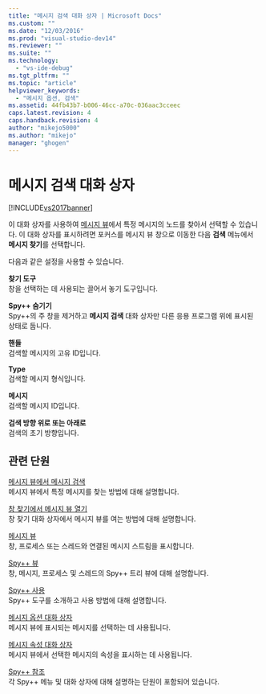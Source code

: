```yaml
---
title: "메시지 검색 대화 상자 | Microsoft Docs"
ms.custom: ""
ms.date: "12/03/2016"
ms.prod: "visual-studio-dev14"
ms.reviewer: ""
ms.suite: ""
ms.technology: 
  - "vs-ide-debug"
ms.tgt_pltfrm: ""
ms.topic: "article"
helpviewer_keywords: 
  - "메시지 옵션, 검색"
ms.assetid: 44fb43b7-b006-46cc-a70c-036aac3cceec
caps.latest.revision: 4
caps.handback.revision: 4
author: "mikejo5000"
ms.author: "mikejo"
manager: "ghogen"
---
```

# 메시지 검색 대화 상자
[!INCLUDE[vs2017banner](../code-quality/includes/vs2017banner.md)]

이 대화 상자를 사용하여 [메시지 뷰](../debugger/messages-view.md)에서 특정 메시지의 노드를 찾아서 선택할 수 있습니다.  이 대화 상자를 표시하려면 포커스를 메시지 뷰 창으로 이동한 다음  **검색** 메뉴에서 **메시지 찾기**를 선택합니다.  
  
 다음과 같은 설정을 사용할 수 있습니다.  
  
 **찾기 도구**  
 창을 선택하는 데 사용되는 끌어서 놓기 도구입니다.  
  
 **Spy\+\+ 숨기기**  
 Spy\+\+의 주 창을 제거하고 **메시지 검색** 대화 상자만 다른 응용 프로그램 위에 표시된 상태로 둡니다.  
  
 **핸들**  
 검색할 메시지의 고유 ID입니다.  
  
 **Type**  
 검색할 메시지 형식입니다.  
  
 **메시지**  
 검색할 메시지 ID입니다.  
  
 **검색 방향 위로 또는 아래로**  
 검색의 초기 방향입니다.  
  
## 관련 단원  
 [메시지 뷰에서 메시지 검색](../debugger/how-to-search-for-a-message-in-messages-view.md)  
 메시지 뷰에서 특정 메시지를 찾는 방법에 대해 설명합니다.  
  
 [창 찾기에서 메시지 뷰 열기](_asug_choosing_message_options)  
 창 찾기 대화 상자에서 메시지 뷰를 여는 방법에 대해 설명합니다.  
  
 [메시지 뷰](../debugger/messages-view.md)  
 창, 프로세스 또는 스레드와 연결된 메시지 스트림을 표시합니다.  
  
 [Spy\+\+ 뷰](../debugger/spy-increment-views.md)  
 창, 메시지, 프로세스 및 스레드의 Spy\+\+ 트리 뷰에 대해 설명합니다.  
  
 [Spy\+\+ 사용](../debugger/using-spy-increment.md)  
 Spy\+\+ 도구를 소개하고 사용 방법에 대해 설명합니다.  
  
 [메시지 옵션 대화 상자](../debugger/message-options-dialog-box.md)  
 메시지 뷰에 표시되는 메시지를 선택하는 데 사용됩니다.  
  
 [메시지 속성 대화 상자](../debugger/message-properties-dialog-box.md)  
 메시지 뷰에서 선택한 메시지의 속성을 표시하는 데 사용됩니다.  
  
 [Spy\+\+ 참조](../debugger/spy-increment-reference.md)  
 각 Spy\+\+ 메뉴 및 대화 상자에 대해 설명하는 단원이 포함되어 있습니다.